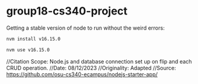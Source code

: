 # group18-cs340-project
Getting a stable version of node to run without the weird errors:
```bash
nvm install v16.15.0

nvm use v16.15.0
```

//Citation Scope: Node.js and database connection set up on flip and each CRUD operation. 
//Date: 08/12/2023
//Originality: Adapted
//Source: https://github.com/osu-cs340-ecampus/nodejs-starter-app/ 